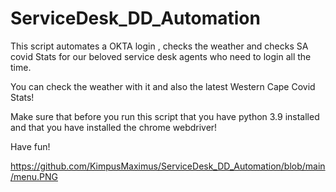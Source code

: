 # ServiceDesk_DD_Automation

This script automates a OKTA login , checks the weather and checks SA covid Stats for our beloved service desk agents who need to login all the time.

You can check the weather with it and also the latest Western Cape Covid Stats!

Make sure that before you run this script that you have python 3.9 installed and that you have installed the chrome webdriver!

Have fun!

https://github.com/KimpusMaximus/ServiceDesk_DD_Automation/blob/main/menu.PNG
